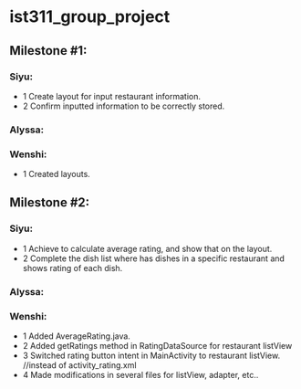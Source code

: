 # ist311_group_project
## Milestone #1:
### Siyu:
* 1 Create layout for input restaurant information.
* 2 Confirm inputted information to be correctly stored.
### Alyssa:
### Wenshi:
* 1 Created layouts.
## Milestone #2:
### Siyu:
* 1 Achieve to calculate average rating, and show that on the layout.
* 2 Complete the dish list where has dishes in a specific restaurant and shows rating of each dish.
### Alyssa:
### Wenshi:
* 1 Added AverageRating.java.
* 2 Added getRatings method in RatingDataSource for restaurant listView
* 3 Switched rating button intent in MainActivity to restaurant listView. //instead of activity_rating.xml
* 4 Made modifications in several files for listView, adapter, etc..
